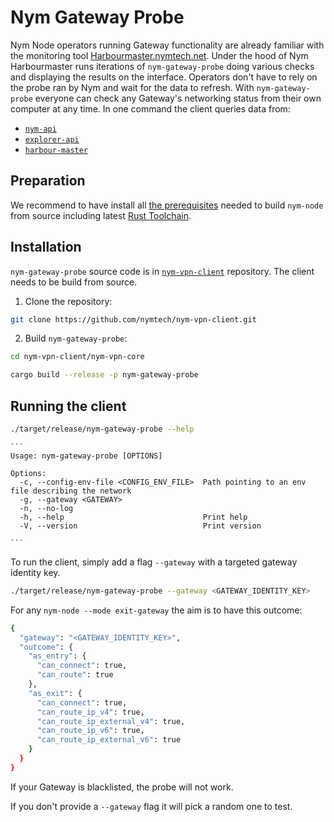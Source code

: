 # Nym Gateway Probe

Nym Node operators running Gateway functionality are already familiar with the monitoring tool [Harbourmaster.nymtech.net](https://harbourmaster.nymtech.net). Under the hood of Nym Harbourmaster runs iterations of `nym-gateway-probe` doing various checks and displaying the results on the interface. Operators don't have to rely on the probe ran by Nym and wait for the data to refresh. With `nym-gateway-probe` everyone can check any Gateway's networking status from their own computer at any time. In one command the client queries data from:

- [`nym-api`](https://validator.nymtech.net/api/v1/gateways)
- [`explorer-api`](https://explorer.nymtech.net/api/v1/gateways)
- [`harbour-master`](https://harbourmaster.nymtech.net/)


## Preparation

We recommend to have install all [the prerequisites](../binaries/building-nym.md#prerequisites) needed to build `nym-node` from source including latest [Rust Toolchain](https://www.rust-lang.org/tools/install).

## Installation

`nym-gateway-probe` source code is in [`nym-vpn-client`](https://github.com/nymtech/nym-vpn-client) repository. The client needs to be build from source.

1. Clone the repository:

```sh
git clone https://github.com/nymtech/nym-vpn-client.git
```

2. Build `nym-gateway-probe`:

```sh
cd nym-vpn-client/nym-vpn-core

cargo build --release -p nym-gateway-probe
```

## Running the client

```sh
./target/release/nym-gateway-probe --help
```
~~~admonish example collapsible=true title="`nym-gateway-probe --help`"
```
Usage: nym-gateway-probe [OPTIONS]

Options:
  -c, --config-env-file <CONFIG_ENV_FILE>  Path pointing to an env file describing the network
  -g, --gateway <GATEWAY>
  -n, --no-log
  -h, --help                               Print help
  -V, --version                            Print version

```
~~~

To run the client, simply add a flag `--gateway` with a targeted gateway identity key.

```sh
./target/release/nym-gateway-probe --gateway <GATEWAY_IDENTITY_KEY>
```

For any `nym-node --mode exit-gateway` the aim is to have this outcome:
```sh
{
  "gateway": "<GATEWAY_IDENTITY_KEY>",
  "outcome": {
    "as_entry": {
      "can_connect": true,
      "can_route": true
    },
    "as_exit": {
      "can_connect": true,
      "can_route_ip_v4": true,
      "can_route_ip_external_v4": true,
      "can_route_ip_v6": true,
      "can_route_ip_external_v6": true
    }
  }
}
```

If your Gateway is blacklisted, the probe will not work.

If you don't provide a `--gateway` flag it will pick a random one to test.
